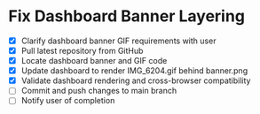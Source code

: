 # Fix Dashboard Banner Layering

- [x] Clarify dashboard banner GIF requirements with user
- [x] Pull latest repository from GitHub
- [x] Locate dashboard banner and GIF code
- [x] Update dashboard to render IMG_6204.gif behind banner.png
- [x] Validate dashboard rendering and cross-browser compatibility
- [ ] Commit and push changes to main branch
- [ ] Notify user of completion
